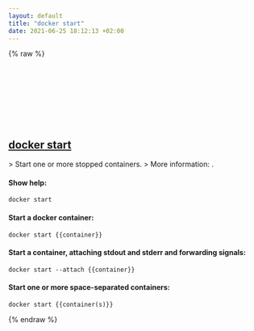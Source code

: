 ```yaml
---
layout: default
title: "docker start"
date: 2021-06-25 18:12:13 +02:00
---
```

{% raw %}
<h2 id="docker-start">
  <a href="/en/common/docker-start.html">docker start</a> <a href="#docker-start"><svg class="icon">
    <use href="/assets/images/unicode_sprite.svg#link" />
  </svg></a>
</h2>
> Start one or more stopped containers.
> More information: <https://docs.docker.com/engine/reference/commandline/start/>.

#### Show help:
```shell
docker start
```
#### Start a docker container:
```shell
docker start {{container}}
```
#### Start a container, attaching stdout and stderr and forwarding signals:
```shell
docker start --attach {{container}}
```
#### Start one or more space-separated containers:
```shell
docker start {{container(s)}}
```
{% endraw %}